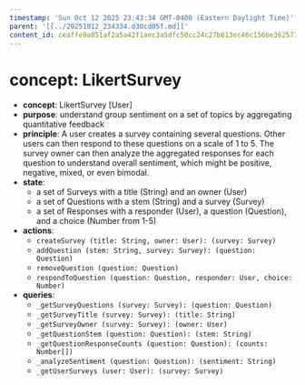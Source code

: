 ```yaml
---
timestamp: 'Sun Oct 12 2025 23:43:34 GMT-0400 (Eastern Daylight Time)'
parent: '[[../20251012_234334.d30cd05f.md]]'
content_id: ceaffe9a851af2a5a42f1aec3a5dfc50cc24c27b613ec46c156be3625737dcc6
---
```


# concept: LikertSurvey

* **concept**: LikertSurvey \[User]
* **purpose**: understand group sentiment on a set of topics by aggregating quantitative feedback
* **principle**: A user creates a survey containing several questions. Other users can then respond to these questions on a scale of 1 to 5. The survey owner can then analyze the aggregated responses for each question to understand overall sentiment, which might be positive, negative, mixed, or even bimodal.
* **state**:
  * a set of Surveys with a title (String) and an owner (User)
  * a set of Questions with a stem (String) and a survey (Survey)
  * a set of Responses with a responder (User), a question (Question), and a choice (Number from 1-5)
* **actions**:
  * `createSurvey (title: String, owner: User): (survey: Survey)`
  * `addQuestion (stem: String, survey: Survey): (question: Question)`
  * `removeQuestion (question: Question)`
  * `respondToQuestion (question: Question, responder: User, choice: Number)`
* **queries**:
  * `_getSurveyQuestions (survey: Survey): (question: Question)`
  * `_getSurveyTitle (survey: Survey): (title: String)`
  * `_getSurveyOwner (survey: Survey): (owner: User)`
  * `_getQuestionStem (question: Question): (stem: String)`
  * `_getQuestionResponseCounts (question: Question): (counts: Number[])`
  * `_analyzeSentiment (question: Question): (sentiment: String)`
  * `_getUserSurveys (user: User): (survey: Survey)`
